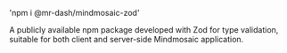 'npm i @mr-dash/mindmosaic-zod'

A publicly available npm package developed with Zod for type validation, suitable for both client and server-side Mindmosaic application.
